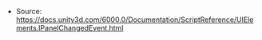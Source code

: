 * Source: https://docs.unity3d.com/6000.0/Documentation/ScriptReference/UIElements.IPanelChangedEvent.html


